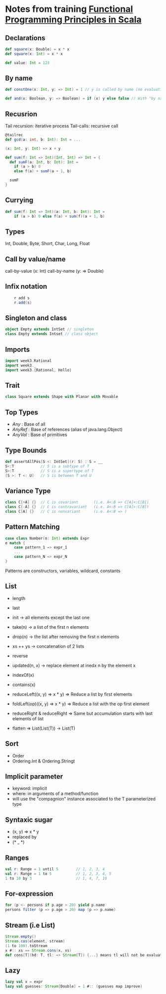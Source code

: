 # Notes from training [Functional Programming Principles in Scala](https://fr.coursera.org/learn/progfun1)

## Declarations
```scala
def square(x: Double) = x * x
def square(x: Int) = x * x

def value: Int = 123
```

## By name
```scala
def constOne(x: Int, y: => Int) = 1 // y is called by name (no evaluation until needed)

def and(x: Boolean, y: => Boolean) = if (x) y else false // With "by name" then it is a "&&"" function
```

## Recusrion
Tail recursion: iterative process
Tail-calls: recursive call

```scala
@tailrec
def gcd(a: int, b: Int): Int = ...

(x: Int, y: Int) => x + y

def sum(f: Int => Int)(Int, Int) => Int = {
  def sumF(a: Int, b: Int): Int = 
    if (a > b) 0
    else f(a) + sumF(a + 1, b)

  sumF
}
```

## Currying
```scala
def sum(f: Int => Int)(a: Int, b: Int): Int = 
	if (a > b) 0 else f(a) + sum(f)(a + 1, b)
```

## Types
Int, Double, Byte, Short, Char, Long, Float

## Call by value/name
call-by-value (x: Int)
call-by-name (y: => Double)

## Infix notation
```scala
	r add s
	r.add(s)
```

## Singleton and class
```scala
object Empty extends IntSet // singleton
class Empty extends Intset // class object
```

## Imports
```scala
import week3.Rational
import week3._
import week3.{Rational, Hello}
```

## Trait
```scala
class Square extends Shape with Planar with Movable
```

## Top Types
+ *Any* : Base of all
+ *AnyRef* : Base of references (alias of java.lang.Object)
+ *AnyVal* : Base of primitives

## Type Bounds
```scala
def assertAllPos[S <: IntSet](r: S) : S = __
S<:T   			// S is a subtype of T
S>:T 			// S is a supertype of T
[S >: T <: U]	// S is between T and U
```

## Variance Type
```scala
class C[+A] {}	// C is covariant 		(i.e. A<:B => C[A]<:C[B])
class C[-A] {}	// C is contravariant 	(i.e. A<:B => C[A]>:C[B])
class C[A] {}	// C is nonvariant 		(i.e. A<:B => )
```

## Pattern Matching
```scala
case class Number(n: Int) extends Expr
e match {
	case pattern_1 => expr_1
	...
	case pattern_N => expr_N
}
```
Patterns are constructors, variables, wildcard, constants

## List
+ length
+ last
+ init 			-> all elements except the last one
+ take(n)		-> a list of the first n elements
+ drop(n)		-> the list after removing the first n elements

+ xs ++ ys		-> concatenation of 2 lists
+ reverse
+ updated(n, x)	-> replace element at inedx n by the element x
+ indexOf(x)
+ contains(x)

+ reduceLeft((x, y) => x * y) 	=> Reduce a list by first elements
+ foldLeft(op)((x, y) => x * y)	=> Reduce a list with the op first element
+ reduceRight & reduceRight 		=> Same but accumulation starts with last elements of list

+ flatten							=> List(List(T)) -> List(T)

## Sort
+ Order
+ Ordering.Int & Ordering.Stringt

## Implicit parameter
+ keyword: implicit
+ where: in arguments of a method/function
+ will use the "compagnion" instance associated to the T parameterized type

## Syntaxic sugar
+ (x, y) => x * y
+ replaced by
+ (* _ *)

## Ranges
```scala
val r: Range = 1 until 5		// 1, 2, 3, 4
val r: Range = 1 to 5 			// 1, 2, 3, 4, 5
1 to 10 by 3					// 1, 4, 7, 10
```

## For-expression
```scala
for (p <- persons if p.age > 20) yield p.name
persons filter (p => p.age > 20) map (p => p.name)
```

## Stream (i.e List)
```scala
Stream.empty()
Stream.cos(element, stream)
(1 to 100).toStream
x #:: xs == Stream.cons(x, xs)
def cons[T](hd: T, tl: => Stream[T]) {...} means tl will not be evaluated until it is called
```

## Lazy
```scala
lazy val x = expr
lazy val guesses: Stream[Double] = 1 #:: (guesses map improve)
```
